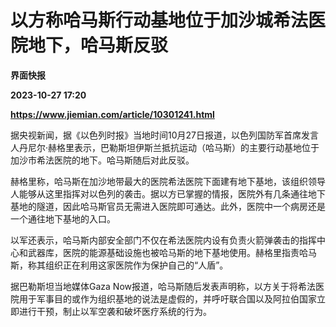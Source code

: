 # 以方称哈马斯行动基地位于加沙城希法医院地下，哈马斯反驳
**界面快报**

**2023-10-27 17:20**

**https://www.jiemian.com/article/10301241.html**

据央视新闻，据《以色列时报》当地时间10月27日报道，以色列国防军首席发言人丹尼尔·赫格里表示，巴勒斯坦伊斯兰抵抗运动（哈马斯）的主要行动基地位于加沙市希法医院的地下。哈马斯随后对此反驳。

赫格里称，哈马斯在加沙地带最大的医院希法医院下面建有地下基地，该组织领导人能够从这里指挥对以色列的袭击。据以方已掌握的情报，医院外有几条通往地下基地的隧道，因此哈马斯官员无需进入医院即可通达。此外，医院中一个病房还是一个通往地下基地的入口。

以军还表示，哈马斯内部安全部门不仅在希法医院内设有负责火箭弹袭击的指挥中心和武器库，医院的能源基础设施也被哈马斯的地下基地使用。赫格里指责哈马斯，称其组织正在利用这家医院作为保护自己的“人盾”。

据巴勒斯坦当地媒体Gaza Now报道，哈马斯随后发表声明称，以方关于将希法医院用于军事目的或作为组织基地的说法是虚假的，并呼吁联合国以及阿拉伯国家立即进行干预，制止以军空袭和破坏医疗系统的行为。